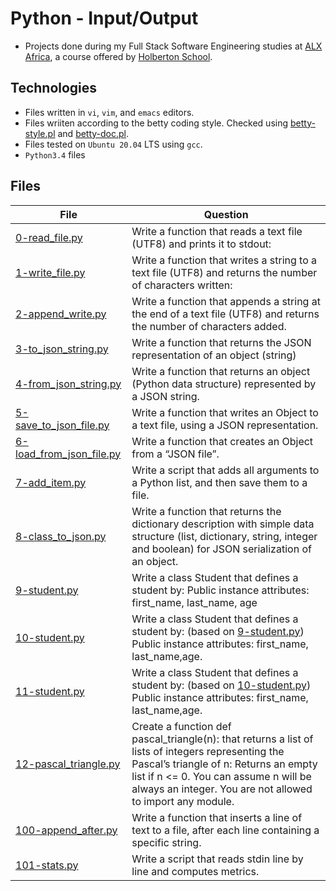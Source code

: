 # Python - Input/Output

- Projects done during my Full Stack Software Engineering studies at [ALX Africa](https://www.alxafrica.com/software-engineering-2022/), a course offered by [Holberton School](https://www.holbertonschool.com/).

## Technologies

- Files written in ```vi```, ```vim```, and ```emacs``` editors. 
- Files wriiten according to the betty coding style. Checked using [betty-style.pl](https://github.com/holbertonschool/Betty/blob/master/betty-style.pl) and [betty-doc.pl](https://github.com/holbertonschool/Betty/blob/master/betty-doc.pl).
- Files tested on ```Ubuntu 20.04``` LTS using ```gcc```.
- ```Python3.4``` files 

## Files

| File   | Question |
|--------|------------|
|[0-read_file.py](0-read_file.py)|Write a function that reads a text file (UTF8) and prints it to stdout:|
|[1-write_file.py](1-write_file.py)|Write a function that writes a string to a text file (UTF8) and returns the number of characters written:|
|[2-append_write.py](2-append_write.py)|Write a function that appends a string at the end of a text file (UTF8) and returns the number of characters added.|
|[3-to_json_string.py](3-to_json_string.py)|Write a function that returns the JSON representation of an object (string)|
|[4-from_json_string.py](4-from_json_string.py)|Write a function that returns an object (Python data structure) represented by a JSON string.|
|[5-save_to_json_file.py](5-save_to_json_file.py)|Write a function that writes an Object to a text file, using a JSON representation.|
|[6-load_from_json_file.py](6-load_from_json_file.py)|Write a function that creates an Object from a “JSON file”.|
|[7-add_item.py](7-add_item.py)|Write a script that adds all arguments to a Python list, and then save them to a file.|
|[8-class_to_json.py](8-class_to_json.py)|Write a function that returns the dictionary description with simple data structure (list, dictionary, string, integer and boolean) for JSON serialization of an object.|
|[9-student.py](9-student.py)|Write a class Student that defines a student by: Public instance attributes: first_name, last_name, age|
|[10-student.py](10-student.py)|Write a class Student that defines a student by: (based on [9-student.py](9-student.py)) Public instance attributes: first_name, last_name,age.|
|[11-student.py](11-student.py)|Write a class Student that defines a student by: (based on [10-student.py](10-student.py)) Public instance attributes: first_name, last_name,age.|
|[12-pascal_triangle.py](12-pascal_triangle.py)|Create a function def pascal_triangle(n): that returns a list of lists of integers representing the Pascal’s triangle of n: Returns an empty list if n <= 0. You can assume n will be always an integer. You are not allowed to import any module. |
|[100-append_after.py](100-append_after.py)|Write a function that inserts a line of text to a file, after each line containing a specific string.|
|[101-stats.py](101-stats.py)|Write a script that reads stdin line by line and computes metrics.|
